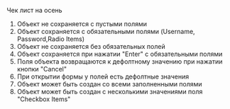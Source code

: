 Чек лист на осень 
1. Объект не сохраняется с пустыми полями 
2. Объект сохраняется с обязательными полями (Username, Password,Radio Items)
3. Объект не сохраняется без обязательных полей 
4. Объект сохраняется при нажатии "Enter" с обязательными полями
5. Поля объекта возвращаются к дефолтному значению при нажатии кнопки "Cancel"
6. При открытии формы у полей есть дефолтные значения 
7. Объект может быть создан со всеми заполненными полями 
8. Объект может быть создан с несколькими значениями поля "Checkbox Items"